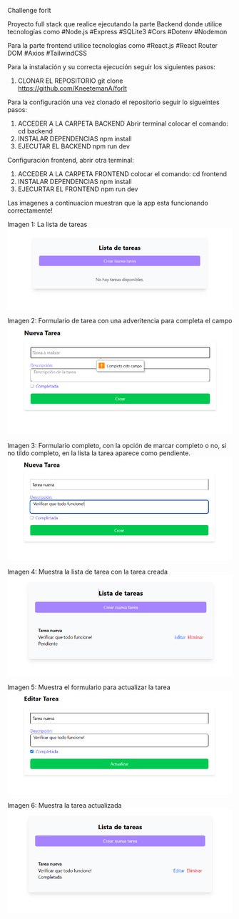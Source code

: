 Challenge forIt

Proyecto full stack que realice ejecutando la parte 
Backend donde utilice tecnologías como 
#Node.js
#Express
#SQLite3
#Cors
#Dotenv
#Nodemon

Para la parte frontend
utilice tecnologías como
#React.js
#React Router DOM
#Axios
#TailwindCSS


Para la instalación y su correcta ejecución seguir los siguientes pasos:

1) CLONAR EL REPOSITORIO
    git clone https://github.com/KneetemanA/forIt

Para la configuración una vez clonado el repositorio seguir lo sigueintes pasos:

1) ACCEDER A LA CARPETA BACKEND
    Abrir terminal colocar el comando: cd backend
2) INSTALAR DEPENDENCIAS 
    npm install
3) EJECUTAR EL BACKEND
    npm run dev

Configuración frontend, abrir otra terminal:
1) ACCEDER A LA CARPETA FRONTEND
    colocar el comando: cd frontend
2) INSTALAR DEPENDENCIAS
    npm install
3) EJECURTAR EL FRONTEND
    npm run dev

Las imagenes a continuacion muestran que la app esta funcionando correctamente!

Imagen 1: La lista de tareas
![Página de inicio](imgChallenge/img-1.png)

Imagen 2: Formulario de tarea con una adveritencia para completa el campo
![lista](imgChallenge/img-2.png)

Imagen 3: Formulario completo, con la opción de marcar completo o no, si no tildo completo, en la lista la tarea aparece como pendiente.
![FormTask](imgChallenge/img-3.png)

Imagen 4: Muestra la lista de tarea con la tarea creada
![ListaTask](imgChallenge/img-4.png)

Imagen 5: Muestra el formulario para actualizar la tarea
![Formulario para actualizar](imgChallenge/img-5.png)

Imagen 6: Muestra la tarea actualizada
![Actualizada](imgChallenge/img-6.png)